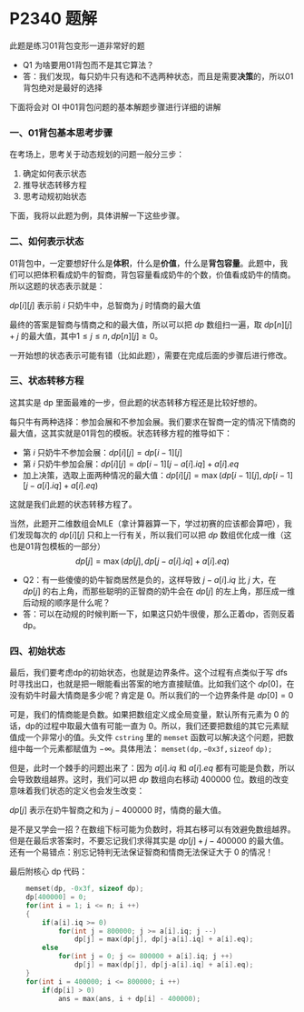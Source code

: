 # P2340 题解

此题是练习01背包变形一道非常好的题

- Q1 为啥要用01背包而不是其它算法？
- 答：我们发现，每只奶牛只有选和不选两种状态，而且是需要**决策**的，所以01背包绝对是最好的选择

下面将会对 OI 中01背包问题的基本解题步骤进行详细的讲解

### 一、01背包基本思考步骤

在考场上，思考关于动态规划的问题一般分三步：

1. 确定如何表示状态
2. 推导状态转移方程
3. 思考动规初始状态

下面，我将以此题为例，具体讲解一下这些步骤。

### 二、如何表示状态

01背包中，一定要想好什么是**体积**，什么是**价值**，什么是**背包容量**。此题中，我们可以把体积看成奶牛的智商，背包容量看成奶牛的个数，价值看成奶牛的情商。所以这题的状态表示就是：

$dp[i][j]$ 表示前 $i$ 只奶牛中，总智商为 $j$ 时情商的最大值

最终的答案是智商与情商之和的最大值，所以可以把 $dp$ 数组扫一遍，取 $dp[n][j]+j$ 的最大值，其中$1\leq j\leq n, dp[n][j] \geq 0$。

一开始想的状态表示可能有错（比如此题），需要在完成后面的步骤后进行修改。

### 三、状态转移方程

这其实是 dp 里面最难的一步，但此题的状态转移方程还是比较好想的。

每只牛有两种选择：参加会展和不参加会展。我们要求在智商一定的情况下情商的最大值，这其实就是01背包的模板。状态转移方程的推导如下：

- 第 $i$ 只奶牛不参加会展：$dp[i][j]=dp[i-1][j]$
- 第 $i$ 只奶牛参加会展：$dp[i][j]=dp[i-1][j-a[i].iq]+a[i].eq$
- 加上决策，选取上面两种情况的最大值：$dp[i][j]=\max(dp[i-1][j], dp[i-1][j-a[i].iq]+a[i].eq)$

这就是我们此题的状态转移方程了。

当然，此题开二维数组会MLE（拿计算器算一下，学过初赛的应该都会算吧），我们发现每次的 $dp[i][j]$ 只和上一行有关，所以我们可以把 $dp$ 数组优化成一维（这也是01背包模板的一部分）
$$dp[j]=\max(dp[j], dp[j-a[i].iq]+a[i].eq)$$

- Q2：有一些傻傻的奶牛智商居然是负的，这样导致 $j-a[i].iq$ 比 $j$ 大，在 $dp[j]$ 的右上角，而那些聪明的正智商的奶牛会在 $dp[j]$ 的左上角，那压成一维后动规的顺序是什么呢？
- 答：可以在动规的时候判断一下，如果这只奶牛很傻，那么正着dp，否则反着dp。

### 四、初始状态

最后，我们要考虑dp的初始状态，也就是边界条件。这个过程有点类似于写 dfs 时寻找出口，也就是把一眼能看出答案的地方直接赋值。比如我们这个 $dp[0]$，在没有奶牛时最大情商是多少呢？肯定是 $0$。所以我们的一个边界条件是 $dp[0]=0$

可是，我们的情商能是负数。如果把数组定义成全局变量，默认所有元素为 $0$ 的话，dp的过程中取最大值有可能一直为 $0$。所以，我们还要把数组的其它元素赋值成一个非常小的值。头文件 $\mathtt{cstring}$ 里的 $\mathtt{memset}$ 函数可以解决这个问题，把数组中每一个元素都赋值为 $-\infty$。具体用法： $\mathtt{memset(dp, -0x3f, sizeof\;dp);}$

但是，此时一个棘手的问题出来了：因为 $a[i].iq$ 和 $a[i].eq$ 都有可能是负数，所以会导致数组越界。这时，我们可以把 $dp$ 数组向右移动 $400000$ 位。数组的改变意味着我们状态的定义也会发生改变：

$dp[j]$ 表示在奶牛智商之和为 $j-400000$ 时，情商的最大值。

是不是又学会一招？在数组下标可能为负数时，将其右移可以有效避免数组越界。但是在最后求答案时，不要忘记我们求得其实是 $dp[j]+j-400000$ 的最大值。还有一个易错点：别忘记特判无法保证智商和情商无法保证大于 $0$ 的情况！

最后附核心 dp 代码：

```cpp
	memset(dp, -0x3f, sizeof dp);
	dp[400000] = 0;
	for(int i = 1; i <= n; i ++)
	{
		if(a[i].iq >= 0)
			for(int j = 800000; j >= a[i].iq; j --)
				dp[j] = max(dp[j], dp[j-a[i].iq] + a[i].eq);
		else
			for(int j = 0; j <= 800000 + a[i].iq; j ++)
				dp[j] = max(dp[j], dp[j-a[i].iq] + a[i].eq);
	}
	for(int i = 400000; i <= 800000; i ++)
		if(dp[i] > 0)
			ans = max(ans, i + dp[i] - 400000);
```
